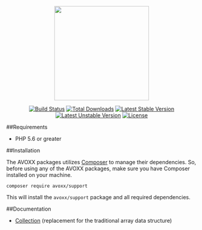 <p align="center"><a href="https://avoxx.org"><img width="250"src="https://avoxx.org/assets/img/logos-components/support-components.svg"/></a></p>

<p align="center">
<a href="https://travis-ci.org/avoxx/support"><img title="Build Status" src="https://travis-ci.org/avoxx/support.svg?branch=master"/></a>
<a href="https://packagist.org/packages/avoxx/support"><img title="Total Downloads" src="https://poser.pugx.org/avoxx/support/downloads"/></a>
<a href="https://packagist.org/packages/avoxx/support"><img title="Latest Stable Version" src="https://poser.pugx.org/avoxx/support/v/stable"/></a>
<a href="https://packagist.org/packages/avoxx/support"><img title="Latest Unstable Version" src="https://poser.pugx.org/avoxx/support/v/unstable"/></a>
<a href="https://packagist.org/packages/avoxx/support"><img title="License" src="https://poser.pugx.org/avoxx/support/license"/></a>
</p>

##Requirements

* PHP 5.6 or greater

##Installation

The AVOXX packages utilizes [Composer](https://getcomposer.org) to manage their dependencies.
So, before using any of the AVOXX packages, make sure you have Composer installed on your machine.

    composer require avoxx/support

This will install the `avoxx/support` package and all required dependencies.

##Documentation

* [Collection](https://avoxx.org/docs/v1/support/collection) (replacement for the traditional array data structure)
